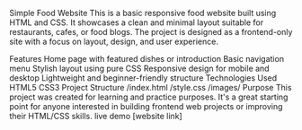 Simple Food Website
This is a basic responsive food website built using HTML and CSS. It showcases a clean and minimal layout suitable for restaurants, cafes, or food blogs. The project is designed as a frontend-only site with a focus on layout, design, and user experience.

Features
Home page with featured dishes or introduction
Basic navigation menu
Stylish layout using pure CSS
Responsive design for mobile and desktop
Lightweight and beginner-friendly structure
Technologies Used
HTML5
CSS3
Project Structure
/index.html
/style.css
/images/
Purpose
This project was created for learning and practice purposes. It's a great starting point for anyone interested in building frontend web projects or improving their HTML/CSS skills. live demo [website link]
